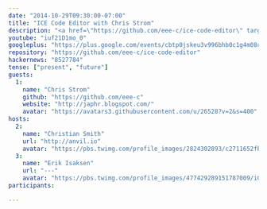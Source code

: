 ```yaml
---
date: "2014-10-29T09:30:00-07:00"
title: "ICE Code Editor with Chris Strom"
description: "<a href=\"https://github.com/eee-c/ice-code-editor\" target=\"_blank\">ICE Code Editor</a> is the JavaScript 3D visualization programming environment used throughout the book <a href=\"https://pragprog.com/book/csjava/3d-game-programming-for-kids\" target=\"_blank\">3D Game Programming for Kids</a>. It's written with <a href=\"https://www.dartlang.org/\" target=\"_blank\">Dart</a>, the language for scalable web app engineering from Google. In this hangout, prolific <a href=\"http://japhr.blogspot.com/\" target=\"_blank\">blogger</a>, <a href=\"http://patternsinpolymer.com/\" target=\"_blank\">author</a>, and coder <a href=\"http://about.eeecomputes.com/\" target=\"_blank\">Chris Strom</a> takes us on a deep dive into the ICE source code."
youtube: "iuf21D1mo_0"
googleplus: "https://plus.google.com/events/cbtp0jskeu3v996bhb0c1g4m08c"
repository: "https://github.com/eee-c/ice-code-editor"
hackernews: "8527784"
tense: ["present", "future"]
guests:
  1:
    name: "Chris Strom"
    github: "https://github.com/eee-c"
    website: "http://japhr.blogspot.com/"
    avatar: "https://avatars3.githubusercontent.com/u/26528?v=2&s=400"
hosts:
  2:
    name: "Christian Smith"
    url: "http://anvil.io"
    avatar: "https://pbs.twimg.com/profile_images/2824302893/c2711652fb0e430b86c801d46f739638.png"
  3:
    name: "Erik Isaksen"
    url: "---"
    avatar: "https://pbs.twimg.com/profile_images/477429289151787009/iGNukk9x.jpeg"
participants:

---
```


